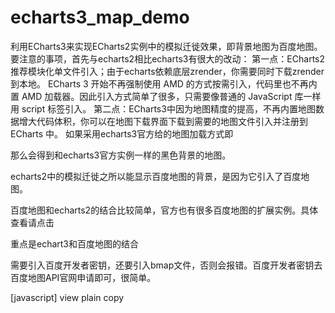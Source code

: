 # echarts3_map_demo
利用ECharts3来实现ECharts2实例中的模拟迁徙效果，即背景地图为百度地图。
要注意的事项，首先与echarts2相比echarts3有很大的改动：
第一点：ECharts2推荐模块化单文件引入；由于echarts依赖底层zrender，你需要同时下载zrender到本地。
ECharts 3 开始不再强制使用 AMD 的方式按需引入，代码里也不再内置 AMD 加载器。因此引入方式简单了很多，只需要像普通的 JavaScript 库一样用 script 标签引入。
第二点：ECharts3中因为地图精度的提高，不再内置地图数据增大代码体积，你可以在地图下载界面下载到需要的地图文件引入并注册到 ECharts 中。
如果采用echarts3官方给的地图加载方式即

<script src="echarts.js"></script>  
<script src="map/js/china.js"></script>  
<script>  
var chart = echarts.init(document.getElementById('main'));  
chart.setOption({  
    series: [{  
        type: 'map',  
        map: 'china'  
    }]  
});  
</script>  

那么会得到和echarts3官方实例一样的黑色背景的地图。

echarts2中的模拟迁徙之所以能显示百度地图的背景，是因为它引入了百度地图。

百度地图和echarts2的结合比较简单，官方也有很多百度地图的扩展实例。具体查看请点击

重点是echart3和百度地图的结合

需要引入百度开发者密钥，还要引入bmap文件，否则会报错。百度开发者密钥去百度地图API官网申请即可，很简单。

<script src="echarts.js"></script>  
<script src="bmap.js"></script>  
[javascript] view plain copy
<script type="text/javascript" src="http://api.map.baidu.com/api?v=2.0&ak=0UqXGL98FSmi22w2Rl6HK56I"></script>  
